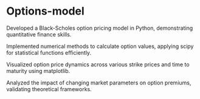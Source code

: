 # Options-model
Developed a Black-Scholes option pricing model in Python, demonstrating quantitative finance skills.

Implemented numerical methods to calculate option values, applying scipy for statistical functions efficiently.

Visualized option price dynamics across various strike prices and time to maturity using matplotlib.

Analyzed the impact of changing market parameters on option premiums, validating theoretical frameworks.
